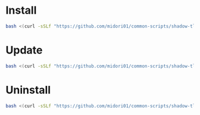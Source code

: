 # Install
```bash
bash <(curl -sSLf "https://github.com/midori01/common-scripts/shadow-tls/raw/main/install.sh")
```

# Update
```bash
bash <(curl -sSLf "https://github.com/midori01/common-scripts/shadow-tls/raw/main/install.sh") update
```

# Uninstall
```bash
bash <(curl -sSLf "https://github.com/midori01/common-scripts/shadow-tls/raw/main/install.sh") uninstall
```
